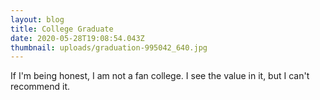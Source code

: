 ```yaml
---
layout: blog
title: College Graduate
date: 2020-05-28T19:08:54.043Z
thumbnail: uploads/graduation-995042_640.jpg
---
```

If I'm being honest, I am not a fan college. I see the value in it, but I can't recommend it.